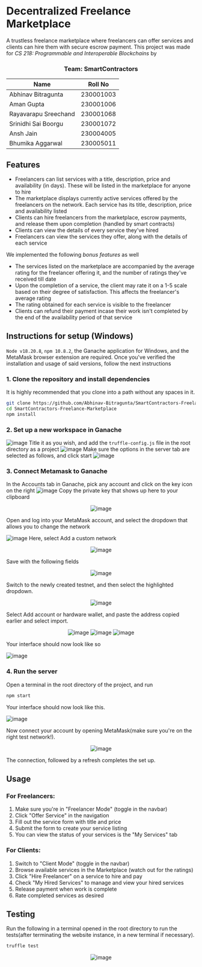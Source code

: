 # Decentralized Freelance Marketplace
A trustless freelance marketplace where freelancers can offer services and clients can hire them with secure escrow payment.
This project was made for *CS 218: Programmable and Interoperable Blockchains* by

<div align="center">

### Team: SmartContractors
| Name         | Roll No |
|--------------|---------|
| Abhinav Bitragunta        | 230001003     |
| Aman Gupta          | 230001006     |
| Rayavarapu Sreechand   | 230001068   |
| Srinidhi Sai Boorgu     | 230001072     |
| Ansh Jain   | 230004005 |
| Bhumika Aggarwal | 230005011 |

</div>

## Features

- Freelancers can list services with a title, description, price and availability (in days). These will be listed in the marketplace for anyone to hire
- The marketplace displays currently active services offered by the freelancers on the network. Each service has its title, description, price and availability listed
- Clients can hire freelancers from the marketplace, escrow payments, and release them upon completion (handled by smart contracts)
- Clients can view the details of every service they've hired
- Freelancers can view the services they offer, along with the details of each service
  
We implemented the following *bonus features* as well
- The services listed on the marketplace are accompanied by the average rating for the freelancer offering it, and the number of ratings they've received till date
- Upon the completion of a service, the client may rate it on a 1-5 scale based on their degree of satisfaction. This affects the freelancer's average rating
- The rating obtained for each service is visible to the freelancer
- Clients can refund their payment incase their work isn't completed by the end of the availability period of that service

## Instructions for setup (Windows)

`Node v18.20.8`, `npm 10.8.2`, the Ganache application for Windows, and the MetaMask browser extension are required. Once you've verified the installation and usage of said versions, follow the next instructions
### 1. Clone the repository and install dependencies
It is highly recommended that you clone into a path without any spaces in it.
``` bash
git clone https://github.com/Abhinav-Bitragunta/SmartContractors-Freelance-Marketplace
cd SmartContractors-Freelance-Marketplace
npm install
```
### 2. Set up a new workspace in Ganache
![image](https://github.com/user-attachments/assets/47c1b4ba-2682-4c2a-80a8-b4e58cc73221)
Title it as you wish, and add the `truffle-config.js` file in the root directory as a project
![image](https://github.com/user-attachments/assets/babd9e31-4b1e-4563-9839-e6a84c4efd19)
Make sure the options in the server tab are selected as follows, and click start
![image](https://github.com/user-attachments/assets/dfb7ed25-2222-48bb-ae87-bd0addbe2cfe)

### 3. Connect Metamask to Ganache
In the Accounts tab in Ganache, pick any account and click on the key icon on the right
![image](https://github.com/user-attachments/assets/4c5e31dd-e9a2-4a2d-b976-407da2be8d2f)
Copy the private key that shows up here to your clipboard
<div align="center">
   
![image](https://github.com/user-attachments/assets/7b6b35d3-a22a-44a0-9833-d4dc8ec43a12)

</div>
Open and log into your MetaMask account, and select the dropdown that allows you to change the network

![image](https://github.com/user-attachments/assets/139ef8b7-3963-492c-b498-2e7439f0b892)
Here, select Add a custom network
<div align="center">
   
![image](https://github.com/user-attachments/assets/042de63a-0e5c-410c-889b-21b2ac9e05c8)

</div>
Save with the following fields
<div align="center">
   
![image](https://github.com/user-attachments/assets/545b558c-2b7a-4e28-917a-0d841e00f980)

</div>
Switch to the newly created testnet, and then select the highlighted dropdown.
<div align="center">
   
![image](https://github.com/user-attachments/assets/8d0ed1ce-3ab6-4084-a37f-aa1625a54c2c)

</div>
Select Add account or hardware wallet, and paste the address copied earlier and select import.
<div align="center">
   
![image](https://github.com/user-attachments/assets/83b2d64e-78bc-4297-b6a3-2fb2070bc695)
![image](https://github.com/user-attachments/assets/fba6958e-390f-447a-8ab6-a443492d0be0)
![image](https://github.com/user-attachments/assets/3a406c07-f786-4fa3-a752-44844eb07d08)

</div>
Your interface should now look like so

![image](https://github.com/user-attachments/assets/f269bb8c-0a1c-452d-beed-5a0ef07bda8e)

### 4. Run the server
Open a terminal in the root directory of the project, and run
``` bash
npm start
```
Your interface should now look like this.

![image](https://github.com/user-attachments/assets/ff47c62e-71c4-4c96-be4b-1c69e684fe9d)

Now connect your account by opening MetaMask(make sure you're on the right test network!).
<div align="center">
   
![image](https://github.com/user-attachments/assets/e7b8ff35-0d61-4083-b0a4-cb670303b2cb)


</div>
The connection, followed by a refresh completes the set up.

## Usage

### For Freelancers:
1. Make sure you're in "Freelancer Mode" (toggle in the navbar)
2. Click "Offer Service" in the navigation
3. Fill out the service form with title and price
4. Submit the form to create your service listing
5. You can view the status of your services is the "My Services" tab

### For Clients:
1. Switch to "Client Mode" (toggle in the navbar)
2. Browse available services in the Marketplace (watch out for the ratings)
3. Click "Hire Freelancer" on a service to hire and pay
4. Check "My Hired Services" to manage and view your hired services
5. Release payment when work is complete
6. Rate completed services as desired

## Testing
Run the following in a terminal opened in the root directory to run the tests(after terminating the website instance, in a new terminal if necessary).
``` bash
truffle test
```
<div align="center">
   
![image](https://github.com/user-attachments/assets/255d3d14-0d72-4fe1-8981-7aba00b0120d)

</div>
